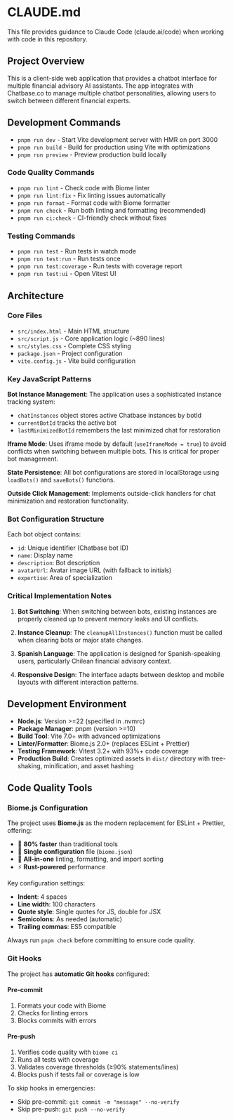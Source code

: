 # CLAUDE.md

This file provides guidance to Claude Code (claude.ai/code) when working with code in this repository.

## Project Overview

This is a client-side web application that provides a chatbot interface for multiple financial advisory AI assistants. The app integrates with Chatbase.co to manage multiple chatbot personalities, allowing users to switch between different financial experts.

## Development Commands

- `pnpm run dev` - Start Vite development server with HMR on port 3000
- `pnpm run build` - Build for production using Vite with optimizations
- `pnpm run preview` - Preview production build locally

### Code Quality Commands

- `pnpm run lint` - Check code with Biome linter
- `pnpm run lint:fix` - Fix linting issues automatically
- `pnpm run format` - Format code with Biome formatter
- `pnpm run check` - Run both linting and formatting (recommended)
- `pnpm run ci:check` - CI-friendly check without fixes

### Testing Commands

- `pnpm run test` - Run tests in watch mode
- `pnpm run test:run` - Run tests once
- `pnpm run test:coverage` - Run tests with coverage report
- `pnpm run test:ui` - Open Vitest UI

## Architecture

### Core Files
- `src/index.html` - Main HTML structure
- `src/script.js` - Core application logic (~890 lines)
- `src/styles.css` - Complete CSS styling
- `package.json` - Project configuration
- `vite.config.js` - Vite build configuration

### Key JavaScript Patterns

**Bot Instance Management**: The application uses a sophisticated instance tracking system:
- `chatInstances` object stores active Chatbase instances by botId
- `currentBotId` tracks the active bot
- `lastMinimizedBotId` remembers the last minimized chat for restoration

**Iframe Mode**: Uses iframe mode by default (`useIframeMode = true`) to avoid conflicts when switching between multiple bots. This is critical for proper bot management.

**State Persistence**: All bot configurations are stored in localStorage using `loadBots()` and `saveBots()` functions.

**Outside Click Management**: Implements outside-click handlers for chat minimization and restoration functionality.

### Bot Configuration Structure
Each bot object contains:
- `id`: Unique identifier (Chatbase bot ID)
- `name`: Display name
- `description`: Bot description
- `avatarUrl`: Avatar image URL (with fallback to initials)
- `expertise`: Area of specialization

### Critical Implementation Notes

1. **Bot Switching**: When switching between bots, existing instances are properly cleaned up to prevent memory leaks and UI conflicts.

2. **Instance Cleanup**: The `cleanupAllInstances()` function must be called when clearing bots or major state changes.

3. **Spanish Language**: The application is designed for Spanish-speaking users, particularly Chilean financial advisory context.

4. **Responsive Design**: The interface adapts between desktop and mobile layouts with different interaction patterns.

## Development Environment

- **Node.js**: Version >=22 (specified in .nvmrc)
- **Package Manager**: pnpm (version >=10)
- **Build Tool**: Vite 7.0+ with advanced optimizations
- **Linter/Formatter**: Biome.js 2.0+ (replaces ESLint + Prettier)
- **Testing Framework**: Vitest 3.2+ with 93%+ code coverage
- **Production Build**: Creates optimized assets in `dist/` directory with tree-shaking, minification, and asset hashing

## Code Quality Tools

### Biome.js Configuration

The project uses **Biome.js** as the modern replacement for ESLint + Prettier, offering:
- 🚀 **80% faster** than traditional tools
- 🔧 **Single configuration** file (`biome.json`)
- 🎯 **All-in-one** linting, formatting, and import sorting
- ⚡ **Rust-powered** performance

Key configuration settings:
- **Indent**: 4 spaces
- **Line width**: 100 characters
- **Quote style**: Single quotes for JS, double for JSX
- **Semicolons**: As needed (automatic)
- **Trailing commas**: ES5 compatible

Always run `pnpm check` before committing to ensure code quality.

### Git Hooks

The project has **automatic Git hooks** configured:

#### Pre-commit
1. Formats your code with Biome
2. Checks for linting errors
3. Blocks commits with errors

#### Pre-push
1. Verifies code quality with `biome ci`
2. Runs all tests with coverage
3. Validates coverage thresholds (≥90% statements/lines)
4. Blocks push if tests fail or coverage is low

To skip hooks in emergencies:
- Skip pre-commit: `git commit -m "message" --no-verify`
- Skip pre-push: `git push --no-verify`
